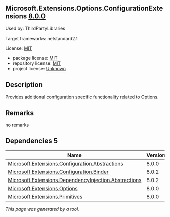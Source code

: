 Microsoft.Extensions.Options.ConfigurationExtensions [8.0.0](https://www.nuget.org/packages/Microsoft.Extensions.Options.ConfigurationExtensions/8.0.0)
--------------------

Used by: ThirdPartyLibraries

Target frameworks: netstandard2.1

License: [MIT](../../../../licenses/mit) 

- package license: [MIT](https://licenses.nuget.org/MIT) 
- repository license: [MIT](https://github.com/dotnet/runtime) 
- project license: [Unknown](https://dot.net/) 

Description
-----------
Provides additional configuration specific functionality related to Options.

Remarks
-----------
no remarks


Dependencies 5
-----------

|Name|Version|
|----------|:----|
|[Microsoft.Extensions.Configuration.Abstractions](../../../../packages/nuget.org/microsoft.extensions.configuration.abstractions/8.0.0)|8.0.0|
|[Microsoft.Extensions.Configuration.Binder](../../../../packages/nuget.org/microsoft.extensions.configuration.binder/8.0.2)|8.0.2|
|[Microsoft.Extensions.DependencyInjection.Abstractions](../../../../packages/nuget.org/microsoft.extensions.dependencyinjection.abstractions/8.0.2)|8.0.2|
|[Microsoft.Extensions.Options](../../../../packages/nuget.org/microsoft.extensions.options/8.0.0)|8.0.0|
|[Microsoft.Extensions.Primitives](../../../../packages/nuget.org/microsoft.extensions.primitives/8.0.0)|8.0.0|

*This page was generated by a tool.*